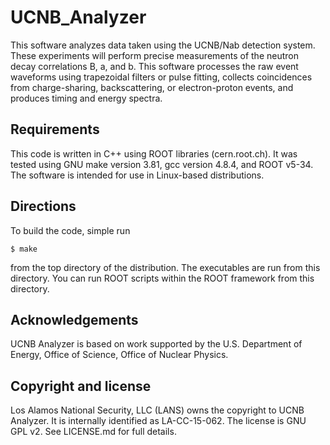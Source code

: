 UCNB_Analyzer
=============

This software analyzes data taken using the UCNB/Nab detection system. These experiments will perform precise measurements of the neutron decay correlations B, a, and b.  This software processes the raw event waveforms using trapezoidal filters or pulse fitting, collects coincidences from charge-sharing, backscattering, or electron-proton events, and produces timing and energy spectra.

Requirements
------------

This code is written in C++ using ROOT libraries (cern.root.ch).  It was tested using GNU make version 3.81, gcc version 4.8.4, and ROOT v5-34.  The software is intended for use in Linux-based distributions.

Directions
----------

To build the code, simple run

```
$ make
```

from the top directory of the distribution.  The executables are run from this directory.  You can run ROOT scripts within the ROOT framework from this directory.

Acknowledgements
----------------

UCNB Analyzer is based on work supported by the U.S. Department of Energy, Office of Science, Office of Nuclear Physics.

Copyright and license
---------------------
Los Alamos National Security, LLC (LANS) owns the copyright to UCNB Analyzer.  It is internally identified as LA-CC-15-062.  The license is GNU GPL v2.  See LICENSE.md for full details.